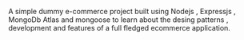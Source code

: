 A simple dummy e-commerce project built using Nodejs , Expressjs , MongoDb Atlas and mongoose to learn about the desing patterns , development and features of a full fledged 
ecommerce application.
